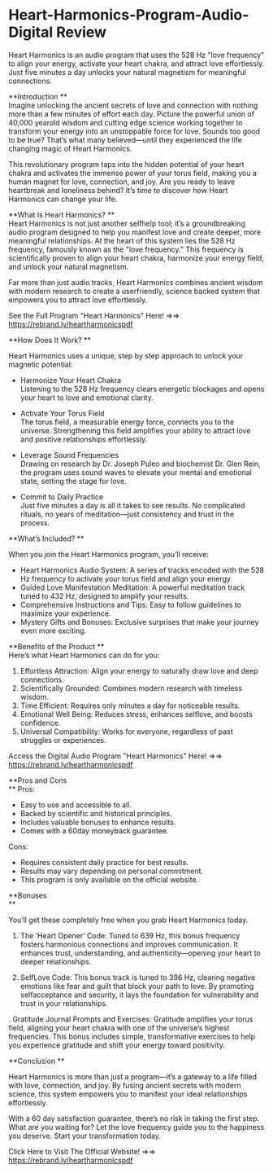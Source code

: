 # Heart-Harmonics-Program-Audio-Digital Review
Heart Harmonics is an audio program that uses the 528 Hz "love frequency" to align your energy, activate your heart chakra, and attract love effortlessly. Just five minutes a day unlocks your natural magnetism for meaningful connections.

**Introduction
**  
Imagine unlocking the ancient secrets of love and connection with nothing more than a few minutes of effort each day. Picture the powerful union of 40,000 yearold wisdom and cutting edge science working together to transform your energy into an unstoppable force for love. Sounds too good to be true? That’s what many believed—until they experienced the life changing magic of Heart Harmonics.  

This revolutionary program taps into the hidden potential of your heart chakra and activates the immense power of your torus field, making you a human magnet for love, connection, and joy. Are you ready to leave heartbreak and loneliness behind? It’s time to discover how Heart Harmonics can change your life.  

**What Is Heart Harmonics?
**  
Heart Harmonics is not just another selfhelp tool; it’s a groundbreaking audio program designed to help you manifest love and create deeper, more meaningful relationships. At the heart of this system lies the 528 Hz frequency, famously known as the "love frequency." This frequency is scientifically proven to align your heart chakra, harmonize your energy field, and unlock your natural magnetism.  

Far more than just audio tracks, Heart Harmonics combines ancient wisdom with modern research to create a userfriendly, science backed system that empowers you to attract love effortlessly.

See the Full Program "Heart Harmonics" Here! =>=> https://rebrand.ly/heartharmonicspdf

**How Does It Work?
** 

Heart Harmonics uses a unique, step by step approach to unlock your magnetic potential:  

 - Harmonize Your Heart Chakra  
   Listening to the 528 Hz frequency clears energetic blockages and opens your heart to love and emotional clarity.  

 - Activate Your Torus Field  
   The torus field, a measurable energy force, connects you to the universe. Strengthening this field amplifies your ability to attract love and positive relationships effortlessly.  

 - Leverage Sound Frequencies  
   Drawing on research by Dr. Joseph Puleo and biochemist Dr. Glen Rein, the program uses sound waves to elevate your mental and emotional state, setting the stage for love.  

 - Commit to Daily Practice  
   Just five minutes a day is all it takes to see results. No complicated rituals, no years of meditation—just consistency and trust in the process.  

**What’s Included?
**

When you join the Heart Harmonics program, you’ll receive:  

 - Heart Harmonics Audio System: A series of tracks encoded with the 528 Hz frequency to activate your torus field and align your energy.  
 - Guided Love Manifestation Meditation: A powerful meditation track tuned to 432 Hz, designed to amplify your results.  
 - Comprehensive Instructions and Tips: Easy to follow guidelines to maximize your experience.  
 - Mystery Gifts and Bonuses: Exclusive surprises that make your journey even more exciting.  

**Benefits of the Product
**  
Here’s what Heart Harmonics can do for you:  

 1. Effortless Attraction: Align your energy to naturally draw love and deep connections.  
 2. Scientifically Grounded: Combines modern research with timeless wisdom.  
 3. Time Efficient: Requires only minutes a day for noticeable results.  
 4. Emotional Well Being: Reduces stress, enhances selflove, and boosts confidence.  
 5. Universal Compatibility: Works for everyone, regardless of past struggles or experiences. 

Access the Digital Audio Program "Heart Harmonics" Here! =>=> https://rebrand.ly/heartharmonicspdf

**Pros and Cons  
**
Pros:  
 - Easy to use and accessible to all.  
 - Backed by scientific and historical principles.  
 - Includes valuable bonuses to enhance results.  
 - Comes with a 60day moneyback guarantee.  

Cons:  
 - Requires consistent daily practice for best results.  
 - Results may vary depending on personal commitment.  
 - This program is only available on the official website.


**Bonuses  
**

You’ll get these completely free when you grab Heart Harmonics today.

 1. The ‘Heart Opener’ Code: Tuned to 639 Hz, this bonus frequency fosters harmonious connections and improves communication. It enhances trust, understanding, and authenticity—opening your heart to deeper relationships.  

 2. SelfLove Code: This bonus track is tuned to 396 Hz, clearing negative emotions like fear and guilt that block your path to love. By promoting selfacceptance and security, it lays the foundation for vulnerability and trust in your relationships.  

 . Gratitude Journal Prompts and Exercises: Gratitude amplifies your torus field, aligning your heart chakra with one of the universe’s highest frequencies. This bonus includes simple, transformative exercises to help you experience gratitude and shift your energy toward positivity.  

**Conclusion 
** 

Heart Harmonics is more than just a program—it’s a gateway to a life filled with love, connection, and joy. By fusing ancient secrets with modern science, this system empowers you to manifest your ideal relationships effortlessly.  

With a 60 day satisfaction guarantee, there’s no risk in taking the first step. What are you waiting for? Let the love frequency guide you to the happiness you deserve. Start your transformation today.

Click Here to Visit The Official Website! =>=> https://rebrand.ly/heartharmonicspdf
